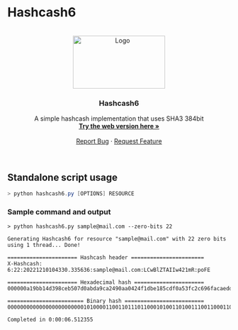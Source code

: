 # Hashcash6

<br />
<div align="center">
  <a href="https://github.com/othneildrew/Best-README-Template">
    <img src="https://i.imgur.com/wFKTpJk.png" alt="Logo" width="208.5" height="119.25">
  </a>
  
  <h3 align="center">Hashcash6</h3>
  
  <p align="center">
    A simple hashcash implementation that uses SHA3 384bit 
    <br />
    <a href="https://hashcash6.vasll.repl.co/"><strong>Try the web version here »</strong></a>
    <br />
    <br />
    <a href="https://github.com/vasll/Hashcash6/issues">Report Bug</a>
    ·
    <a href="https://github.com/vasll/Hashcash6/issues">Request Feature</a>
  </p>
  
  <br>
</div>

  ## Standalone script usage ##
  ```powershell 
  > python hashcash6.py [OPTIONS] RESOURCE  
  ```

  ### Sample command and output ###
  ```
  > python hashcash6.py sample@mail.com --zero-bits 22

Generating Hashcash6 for resource "sample@mail.com" with 22 zero bits using 1 thread... Done!

====================== Hashcash header =======================
X-Hashcash: 6:22:20221210104330.335636:sample@mail.com:LCwBlZTAIIw421mR:poFE

====================== Hexadecimal hash ======================
000000a19bb14d398ceb507d0abda9ca2490aa0424f1dbe185cdf0a53fc2c696facaeddca2293fceaf60d0c835fc103b

======================== Binary hash =========================
00000000000000000000000010100001100110111011000101001101001110011000110011101011010100000111...

Completed in 0:00:06.512355
```

